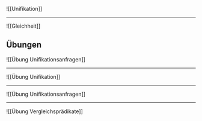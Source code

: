 ![[Unifikation]]

---

![[Gleichheit]]




## Übungen

![[Übung Unifikationsanfragen]]

---

![[Übung Unifikation]]

---

![[Übung Unifikationsanfragen]]

---
![[Übung Vergleichsprädikate]]

